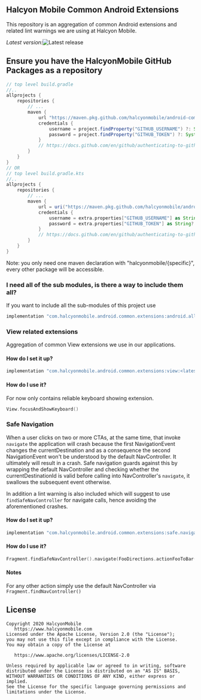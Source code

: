 ## Halcyon Mobile Common Android Extensions

This repository is an aggregation of common Android extensions and related lint warnings we are using at Halcyon Mobile.

*Latest version:*![Latest release](https://img.shields.io/github/v/release/halcyonmobile/android-common-extensions)

## Ensure you have the HalcyonMobile GitHub Packages as a repository

```gradle
// top level build.gradle
//..
allprojects {
    repositories {
        // ...
        maven {
            url "https://maven.pkg.github.com/halcyonmobile/android-common-extensions"
            credentials {
                username = project.findProperty("GITHUB_USERNAME") ?: System.getenv("GITHUB_USERNAME")
                password = project.findProperty("GITHUB_TOKEN") ?: System.getenv("GITHUB_TOKEN")
            }
            // https://docs.github.com/en/github/authenticating-to-github/keeping-your-account-and-data-secure/creating-a-personal-access-token
        }
    }
}
// OR
// top level build.gradle.kts
//..
allprojects {
    repositories {
        // ...
        maven {
            url = uri("https://maven.pkg.github.com/halcyonmobile/android-common-extensions")
            credentials {
                username = extra.properties["GITHUB_USERNAME"] as String? ?: System.getenv("GITHUB_USERNAME")
                password = extra.properties["GITHUB_TOKEN"] as String? ?: System.getenv("GITHUB_TOKEN")
            }
            // https://docs.github.com/en/github/authenticating-to-github/keeping-your-account-and-data-secure/creating-a-personal-access-token
        }
    }
}
```

Note: you only need one maven declaration with "halcyonmobile/{specific}", every other package will be accessible.

### I need all of the sub modules, is there a way to include them all?

If you want to include all the sub-modules of this project use
```gradle
implementation "com.halcyonmobile.android.common.extensions:android.all:<latest-version>"
```

### View related extensions

Aggregation of common View extensions we use in our applications.

#### How do I set it up?

```gradle
implementation "com.halcyonmobile.android.common.extensions:view:<latest-version>"
```

#### How do I use it?

For now only contains reliable keyboard showing extension.

```kotlin
View.focusAndShowKeyboard()
```

### Safe Navigation
 
When a user clicks on two or more CTAs, at the same time, that invoke `navigate` the application will crash because the first NavigationEvent 
changes the currentDestination and as a consequence the second NavigationEvent won't be understood by the default NavController. It ultimately 
will result in a crash. Safe navigation guards against this by wrapping the default NavController and checking whether the currentDestinationId 
is valid before calling into NavController's `navigate`, it swallows the subsequent event otherwise.

In addition a lint warning is also included which will suggest to use `findSafeNavController` for navigate calls, hence avoiding the aforementioned crashes.

#### How do I set it up?

```gradle
implementation "com.halcyonmobile.android.common.extensions:safe.navigation:<latest-version>"
```

#### How do I use it?

```kotlin
Fragment.findSafeNavController().navigate(FooDirections.actionFooToBar())  
```

#### Notes
For any other action simply use the default NavController via `Fragment.findNavController()`

## License

    Copyright 2020 HalcyonMobile
       https://www.halcyonmobile.com
    Licensed under the Apache License, Version 2.0 (the "License");
    you may not use this file except in compliance with the License.
    You may obtain a copy of the License at

       https://www.apache.org/licenses/LICENSE-2.0

    Unless required by applicable law or agreed to in writing, software
    distributed under the License is distributed on an "AS IS" BASIS,
    WITHOUT WARRANTIES OR CONDITIONS OF ANY KIND, either express or implied.
    See the License for the specific language governing permissions and
    limitations under the License.
